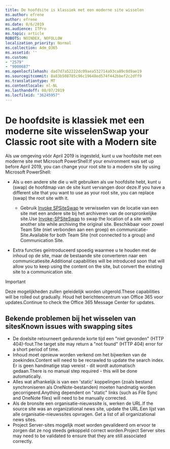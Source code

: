 ```yaml
---
title: De hoofdsite is klassiek met een moderne site wisselen
ms.author: efrene
author: efrene
ms.date: 8/6/2019
ms.audience: ITPro
ms.topic: article
ROBOTS: NOINDEX, NOFOLLOW
localization_priority: Normal
ms.collection: Adm_O365
ms.assetid: ''
ms.custom:
- "2579"
- "9000687"
ms.openlocfilehash: dad7d7a52222dc09aea532714a93ca89c0d9ae19
ms.sourcegitcommit: 8a83b508785c96c19648ed574f442bbef2c2dff9
ms.translationtype: MT
ms.contentlocale: nl-NL
ms.lasthandoff: 08/07/2019
ms.locfileid: "36245957"
---
```

# <a name="swap-your-classic-root-site-with-a-modern-site"></a><span data-ttu-id="fd727-102">De hoofdsite is klassiek met een moderne site wisselen</span><span class="sxs-lookup"><span data-stu-id="fd727-102">Swap your Classic root site with a Modern site</span></span>

<span data-ttu-id="fd727-103">Als uw omgeving vóór April 2019 is ingesteld, kunt u uw hoofdsite met een moderne site met Microsoft PowerShell:</span><span class="sxs-lookup"><span data-stu-id="fd727-103">If your environment was set up before April 2019, you can change your root site to a modern site by using Microsoft PowerShell:</span></span>

- <span data-ttu-id="fd727-104">Als u een andere site die u wilt gebruiken als uw hoofdsite hebt, kunt u (swap) de hoofdmap van de site kunt vervangen door deze.</span><span class="sxs-lookup"><span data-stu-id="fd727-104">If you have a different site that you want to use as your root site, you can replace (swap) the root site with it.</span></span> 
    - <span data-ttu-id="fd727-105">Gebruik [Invoke SPSiteSwap](https://docs.microsoft.com/powershell/module/sharepoint-online/invoke-spositeswap?view=sharepoint-ps) te verwisselen van de locatie van een site met een andere site bij het archiveren van de oorspronkelijke site.</span><span class="sxs-lookup"><span data-stu-id="fd727-105">Use [Invoke-SPSiteSwap](https://docs.microsoft.com/powershell/module/sharepoint-online/invoke-spositeswap?view=sharepoint-ps) to swap the location of a site with another site while archiving the original site.</span></span> <span data-ttu-id="fd727-106">Beschikbaar voor zowel Team Site (niet verbonden aan een groep) en communicatie-Site.</span><span class="sxs-lookup"><span data-stu-id="fd727-106">Available for both Team Site (not connected to a group) and Communication Site.</span></span> 

- <span data-ttu-id="fd727-107">Extra functies geïntroduceerd spoedig waarmee u te houden met de inhoud op de site, maar de bestaande site converteren naar een communicatiesite.</span><span class="sxs-lookup"><span data-stu-id="fd727-107">Additional capabilities will be introduced soon that will allow you to keep using the content on the site, but convert the existing site to a communication site.</span></span> 
>[!Important]
><span data-ttu-id="fd727-108">Deze mogelijkheden zullen geleidelijk worden uitgerold.</span><span class="sxs-lookup"><span data-stu-id="fd727-108">These capabilities will be rolled out gradually.</span></span> <span data-ttu-id="fd727-109">Houd het berichtencentrum van Office 365 voor updates.</span><span class="sxs-lookup"><span data-stu-id="fd727-109">Continue to check the Office 365 Message Center for updates.</span></span> 

## <a name="known-issues-with-swapping-sites"></a><span data-ttu-id="fd727-110">Bekende problemen bij het wisselen van sites</span><span class="sxs-lookup"><span data-stu-id="fd727-110">Known issues with swapping sites</span></span>

- <span data-ttu-id="fd727-111">De doelsite retourneert gedurende korte tijd een "niet gevonden" (HTTP 404)-fout.</span><span class="sxs-lookup"><span data-stu-id="fd727-111">The target site may return a "not found" (HTTP 404) error for a short period of time.</span></span>
- <span data-ttu-id="fd727-112">Inhoud moet opnieuw worden verkend om het bijwerken van de zoekindex.</span><span class="sxs-lookup"><span data-stu-id="fd727-112">Content will need to be recrawled to update the search index.</span></span> <span data-ttu-id="fd727-113">Er is geen handmatige stap vereist - dit wordt automatisch gedaan.</span><span class="sxs-lookup"><span data-stu-id="fd727-113">There is no manual step required - this will be done automatically.</span></span>
- <span data-ttu-id="fd727-114">Alles wat afhankelijk is van een 'static' koppelingen (zoals bestand synchroniseren als OneNote-bestanden) moeten handmatig worden gecorrigeerd.</span><span class="sxs-lookup"><span data-stu-id="fd727-114">Anything dependent on "static" links (such as File Sync and OneNote files) will need to be manually corrected.</span></span>
- <span data-ttu-id="fd727-115">Als de bronsite een organisatie-nieuwssite is, werken de URL.</span><span class="sxs-lookup"><span data-stu-id="fd727-115">If the source site was an organizational news site, update the URL.</span></span><span data-ttu-id="fd727-116">Een lijst van alle organisatie-nieuwssites opvragen.</span><span class="sxs-lookup"><span data-stu-id="fd727-116"> Get a list of all organizational news sites.</span></span>
- <span data-ttu-id="fd727-117">Project Server-sites mogelijk moet worden gevalideerd om ervoor te zorgen dat ze nog steeds gekoppeld correct worden.</span><span class="sxs-lookup"><span data-stu-id="fd727-117">Project Server sites may need to be validated to ensure that they are still associated correctly.</span></span>





